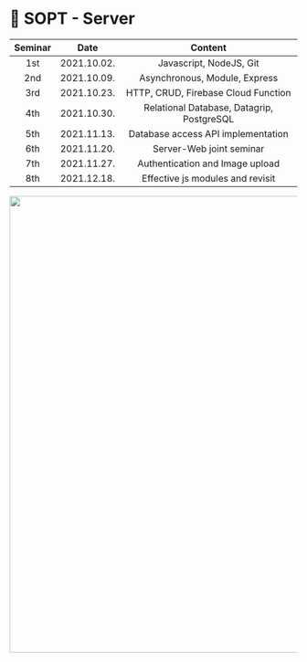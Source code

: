 # 🔮 SOPT - Server

|    Seminar    |  Date                                        |  Content                                        |
| :-----------: | :---------------------------------: | :-------------------------------------------------: |
|    1st   |  2021.10.02.  | Javascript, NodeJS, Git | 
|    2nd   |  2021.10.09.  | Asynchronous, Module, Express |
|    3rd   |  2021.10.23.  | HTTP, CRUD, Firebase Cloud Function |
|    4th   |  2021.10.30.  | Relational Database, Datagrip, PostgreSQL |
|    5th   |  2021.11.13.  | Database access API implementation |
|    6th   |  2021.11.20.  | Server-Web joint seminar |
|    7th   |  2021.11.27.  | Authentication and Image upload |
|    8th   |  2021.12.18.  | Effective js modules and revisit |

<img src="https://user-images.githubusercontent.com/29723695/135609693-46b686c4-5511-4f6b-b5a4-8e65a281b9c0.png" width="800px;" alt=""/>
